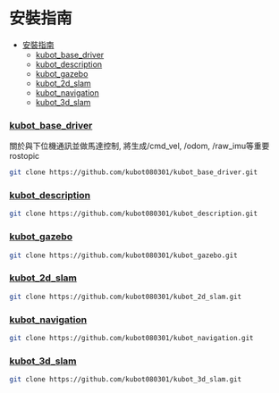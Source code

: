 # 安裝指南

- [安裝指南](#安裝指南)
    - [kubot_base_driver](#kubot_base_driver)
    - [kubot_description](#kubot_description)
    - [kubot_gazebo](#kubot_gazebo)
    - [kubot_2d_slam](#kubot_2d_slam)
    - [kubot_navigation](#kubot_navigation)
    - [kubot_3d_slam](#kubot_3d_slam)



### [kubot_base_driver](https://github.com/kubot080301/kubot_base_driver)

關於與下位機通訊並做馬達控制, 將生成/cmd_vel, /odom, /raw_imu等重要rostopic

```sh
git clone https://github.com/kubot080301/kubot_base_driver.git
```

### [kubot_description](https://github.com/kubot080301/kubot_description)

```sh
git clone https://github.com/kubot080301/kubot_description.git
```

### [kubot_gazebo](https://github.com/kubot080301/kubot_gazebo)

```sh
git clone https://github.com/kubot080301/kubot_gazebo.git
```

### [kubot_2d_slam](https://github.com/kubot080301/kubot_2d_slam)

```sh
git clone https://github.com/kubot080301/kubot_2d_slam.git
```

### [kubot_navigation](https://github.com/kubot080301/kubot_navigation)

```sh
git clone https://github.com/kubot080301/kubot_navigation.git
```

### [kubot_3d_slam](https://github.com/kubot080301/kubot_3d_slam)

```sh
git clone https://github.com/kubot080301/kubot_3d_slam.git
```